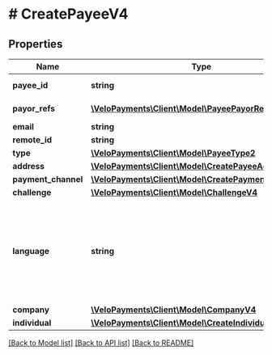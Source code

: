 # # CreatePayeeV4

## Properties

Name | Type | Description | Notes
------------ | ------------- | ------------- | -------------
**payee_id** | **string** |  | [optional] [readonly]
**payor_refs** | [**\VeloPayments\Client\Model\PayeePayorRefV4[]**](PayeePayorRefV4.md) |  | [optional] [readonly]
**email** | **string** |  |
**remote_id** | **string** |  |
**type** | [**\VeloPayments\Client\Model\PayeeType2**](PayeeType2.md) |  |
**address** | [**\VeloPayments\Client\Model\CreatePayeeAddressV4**](CreatePayeeAddressV4.md) |  |
**payment_channel** | [**\VeloPayments\Client\Model\CreatePaymentChannelV4**](CreatePaymentChannelV4.md) |  | [optional]
**challenge** | [**\VeloPayments\Client\Model\ChallengeV4**](ChallengeV4.md) |  | [optional]
**language** | **string** | An IETF BCP 47 language code which has been configured for use within this Velo environment.&lt;BR&gt; See the /v1/supportedLanguages endpoint to list the available codes for an environment. | [optional]
**company** | [**\VeloPayments\Client\Model\CompanyV4**](CompanyV4.md) |  | [optional]
**individual** | [**\VeloPayments\Client\Model\CreateIndividualV4**](CreateIndividualV4.md) |  | [optional]

[[Back to Model list]](../../README.md#models) [[Back to API list]](../../README.md#endpoints) [[Back to README]](../../README.md)
